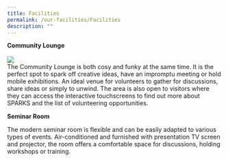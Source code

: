 ```yaml
---
title: Facilities
permalink: /our-facilities/Facilities
description: ""
---
```

**Community Lounge**<br>
<br>![](/images/Sparks%201.png)
<br>The Community Lounge is both cosy and funky at the same time. It is the perfect spot to spark off creative ideas, have an impromptu meeting or hold mobile exhibitions. An ideal venue for volunteers to gather for discussions, share ideas or simply to unwind.
The area is also open to visitors where they can access the interactive touchscreens to find out more about SPARKS and the list of volunteering opportunities. 


**Seminar Room**<br> 

The modern seminar room is flexible and can be easily adapted to various types of events. Air-conditioned and furnished with presentation TV screen and projector, the room offers a comfortable space for discussions, holding workshops or training.